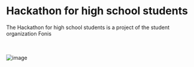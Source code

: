 <h1>Hackathon for high school students</h1>

<p>The Hackathon for high school students is a project of the student organization Fonis</p>

<br><br>
![image](https://user-images.githubusercontent.com/53167193/169664524-37a0276d-9dd1-4878-8c8b-b12569bd271e.png)
